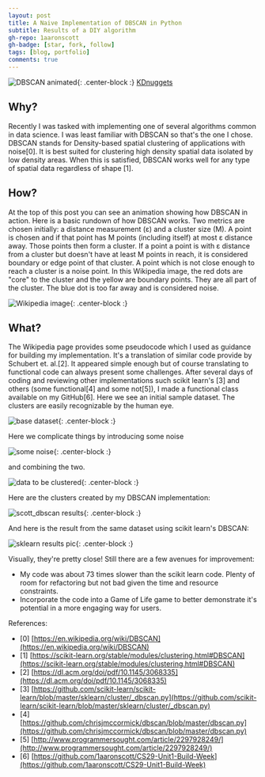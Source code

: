 ```yaml
---
layout: post
title: A Naive Implementation of DBSCAN in Python
subtitle: Results of a DIY algorithm
gh-repo: 1aaronscott
gh-badge: [star, fork, follow]
tags: [blog, portfolio]
comments: true
---
```


![DBSCAN animated](../img/cs29_bw1_dbscan_animated.gif){: .center-block :}
[KDnuggets](https://www.kdnuggets.com/2020/04/dbscan-clustering-algorithm-machine-learning.html)

## Why?
Recently I was tasked with implementing one of several algorithms
common in data science. I was least familiar with DBSCAN so that's the
one I chose.  DBSCAN stands for Density-based spatial clustering of
applications with noise[0]. It is best suited for clustering high
density spatial data isolated by low density areas. When this is
satisfied, DBSCAN works well for any type of spatial data regardless
of shape [1].

## How?
At the top of this post you can see an animation showing how DBSCAN in action.
Here is a basic rundown of how DBSCAN works.  Two metrics are chosen
initially: a distance measurement (&epsilon;) and a cluster size (M).
A point is chosen and if that point has M points (including itself) at
most &epsilon; distance away. Those points then form a cluster. If a
point a point is with &epsilon; distance from a cluster but doesn't
have at least M points in reach, it is considered boundary or edge
point of that cluster. A point which is not close enough to reach a
cluster is a noise point.  In this Wikipedia image, the red dots are
"core" to the cluster and the yellow are boundary points. They are all
part of the cluster. The blue dot is too far away and is considered
noise.

![Wikipedia image](../img/cs29_bw1_wikipedia_illustration.png){: .center-block :}

## What?
The Wikipedia page provides some pseudocode which I used as guidance
for building my implementation. It's a translation of similar code
provide by Schubert et. al.[2]. It appeared simple enough but of
course translating to functional code can always present some
challenges. After several days of coding and reviewing other
implementations such scikit learn's [3] and others (some functional[4]
and some not[5]), I made a functional class available on my GitHub[6].
Here we see an initial sample dataset. The clusters are easily
recognizable by the human eye.

![base dataset](../img/cs29_bw1_base_dataset.png){: .center-block :}

Here we complicate things by introducing some noise

![some noise](../img/cs29_bw1_noise.png){: .center-block :}

and combining the two.

![data to be clustered](../img/cs29_bw1_noisy_dataset.png){: .center-block :}

Here are the clusters created by my DBSCAN implementation:

![scott_dbscan results](../img/cs29_bw1_clustered_scott_dbscan_dataset.png){: .center-block :}

And here is the result from the same dataset using scikit learn's
DBSCAN:

![sklearn results pic](../img/cs29_bw1_clustered_sklearn_dbscan_dataset.png){: .center-block :}

Visually, they're pretty close! Still there are a few avenues for improvement:

* My code was about 73 times slower than the scikit learn code. Plenty of room for refactoring
but not bad given the time and resource constraints.
* Incorporate the code into a Game of Life game to better demonstrate it's potential
in a more engaging way for users.

References:
- [0] [https://en.wikipedia.org/wiki/DBSCAN](https://en.wikipedia.org/wiki/DBSCAN)
- [1] [https://scikit-learn.org/stable/modules/clustering.html#DBSCAN](https://scikit-learn.org/stable/modules/clustering.html#DBSCAN)
- [2] [https://dl.acm.org/doi/pdf/10.1145/3068335](https://dl.acm.org/doi/pdf/10.1145/3068335)
- [3] [https://github.com/scikit-learn/scikit-learn/blob/master/sklearn/cluster/_dbscan.py](https://github.com/scikit-learn/scikit-learn/blob/master/sklearn/cluster/_dbscan.py)
- [4] [https://github.com/chrisjmccormick/dbscan/blob/master/dbscan.py](https://github.com/chrisjmccormick/dbscan/blob/master/dbscan.py)
- [5] [http://www.programmersought.com/article/2297928249/](http://www.programmersought.com/article/2297928249/)
- [6] [https://github.com/1aaronscott/CS29-Unit1-Build-Week](https://github.com/1aaronscott/CS29-Unit1-Build-Week)